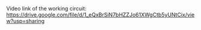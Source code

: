 Video link of the working circuit: https://drive.google.com/file/d/1_eQxBrSiN7bHZZJo61XWgCtb5yUNtCix/view?usp=sharing